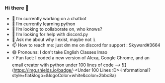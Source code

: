 ### Hi there 👋

- 🔭 I’m currently working on a chatbot
- 🌱 I’m currently learning python
- 👯 I’m looking to collaborate on, who knows?
- 🤔 I’m looking for help with discord.py
- 💬 Ask me about why I exist, maybe not :\
- 📫 How to reach me: just dm me on discord for support : Skyward#3664
- 😄 Pronouns: I don't take English Classes lmao
- ⚡ Fun fact: I coded a new version of Alexa, Google Chrome, and an email creator with python under 100 lines of code
-->
![](https://img.shields.io/badge/<Python Code>-<Under 100 Lines :D>-informational?style=flat&logo=<Hi>&logoColor=white&color=2bbc8a)

